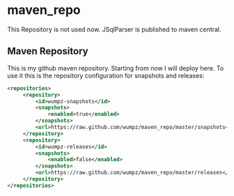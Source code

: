 maven_repo
==========

This Repository is not used now. JSqlParser is published to maven central.

## Maven Repository

This is my github maven repository. Starting from now I will deploy here. 
To use it this is the repository configuration for snapshots and releases:

```xml
<repositories>
     <repository>
         <id>wumpz-snapshots</id>
         <snapshots>
             <enabled>true</enabled>
         </snapshots>
         <url>https://raw.github.com/wumpz/maven_repo/master/snapshots</url>
     </repository>
     <repository>
         <id>wumpz-releases</id>
         <snapshots>
             <enabled>false</enabled>
         </snapshots>
         <url>https://raw.github.com/wumpz/maven_repo/master/releases</url>
     </repository>
</repositories>
```
